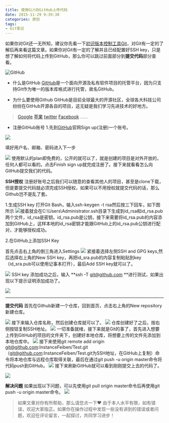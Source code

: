 ```yaml
---
title: 使用Git向GitHub上传代码
date: 2015-11-29 9:39:38
categories: 原创
tags: 
- Git笔记
---
```


如果你对Git还一无所知，建议你先看一下[初识版本控制工具Git](http://www.jianshu.com/p/7e5ca3ca6e07)，对Git有一定的了解后再来看这篇文章。如果你对Git有一定的了解并且已经配置好SSH key，只是想了解如何将代码上传到GitHub，那么你可以跳过前面部分到**提交代码**部分查看。

<!-- more -->

![GitHub](http://upload-images.jianshu.io/upload_images/1917079-57c799d0c0b073fc.png?imageMogr2/auto-orient/strip%7CimageView2/2/w/1240)

- 什么是GitHub
  [GitHub](https://github.com/)是一个面向开源及私有软件项目的托管平台，因为只支持Git作为唯一的版本库格式进行托管，故名GitHub。

- 为什么要使用Github
  GitHub是目前全球最大的开源社区，全球各大科技公司纷纷在GitHub开源各自的项目，这无疑是我们学习先进技术的好地方。
>[Google](https://github.com/google)
>[苹果](https://github.com/apple)
>[twitter](https://github.com/twitter)
>[Facebook](https://github.com/facebook)
>……

- 注册GitHub账号
  1.先到[GitHub](https://github.com/)官网Sign up(注册)一个账号。

![](http://upload-images.jianshu.io/upload_images/1917079-252ddb2ad7830f39.png?imageMogr2/auto-orient/strip%7CimageView2/2/w/1240)

填好用户名、邮箱、密码进入下一步

![](http://upload-images.jianshu.io/upload_images/1917079-8c01ebd47cde02c5.png?imageMogr2/auto-orient/strip%7CimageView2/2/w/1240)
使用默认的plan即免费的，公开的就可以了，就是创建的项目是对外开放的，任何人都可以看的。点击Finish sign up就完成注册了。接下来就看看怎么向GitHub提交我们的代码。


**SSH授权**
注册好账号之后我们可以随意的查看其他人的项目，甚至是clone下载，但是要提交代码就必须完成SSH授权，如果可以不用授权就提交代码的话，那么Github岂不是乱了套。

1.生成SSH key
打开Git Bash，输入ssh-keygen -t rsa然后按三下回车，如下图所示
![](http://upload-images.jianshu.io/upload_images/1917079-1caf3ee12f72f69b.png?imageMogr2/auto-orient/strip%7CimageView2/2/w/1240)接着就会在C:\Users\Administrator\.ssh目录下生成到id_rsa和id_rsa.pub两个文件，id_rsa是密钥，id_rsa.pub是公钥，接下来需要将id_rsa.pub的内容添加到GitHub上，这样本地的id_rsa密钥才能跟GitHub上的id_rsa.pub公钥进行配对，才能够授权成功。

2.在GitHub上添加SSH Key

首先点击右上角的倒三角进入Settings
![](http://upload-images.jianshu.io/upload_images/1917079-dce901df90f31d14.png?imageMogr2/auto-orient/strip%7CimageView2/2/w/1240)
紧接着选择左侧SSH and GPG keys,然后选择右上角的New SSH key，再把id_sra.pub的内容复制粘贴到key（id_sra.pub可以使用记事本打开），最后Add SSH key就可以了。

![](http://upload-images.jianshu.io/upload_images/1917079-5b17cabfa308069e.png?imageMogr2/auto-orient/strip%7CimageView2/2/w/1240)
SSH key 添加成功之后，输入 **ssh -T git@github.com **进行测试，如果出现以下提示证明添加成功了。

![](http://upload-images.jianshu.io/upload_images/1917079-db1b3c8eb8f879c7.png?imageMogr2/auto-orient/strip%7CimageView2/2/w/1240)

---

**提交代码**
首先在Github新建一个仓库，回到首页，点击右上角的New repository新建仓库。

![](http://upload-images.jianshu.io/upload_images/1917079-dd563b3b85ad32c0.png?imageMogr2/auto-orient/strip%7CimageView2/2/w/1240)
接下来输入仓库名称，然后创建仓库就可以了。
![](http://upload-images.jianshu.io/upload_images/1917079-ed40de469d3dff71.png?imageMogr2/auto-orient/strip%7CimageView2/2/w/1240)
仓库创建好了之后，按右侧按钮复制SSH地址。
![](http://upload-images.jianshu.io/upload_images/1917079-b020e0be28249d1f.png?imageMogr2/auto-orient/strip%7CimageView2/2/w/1240)
一切准备就绪，接下来就是Git的事了，首先进入想要上传到GitHub的项目的文件夹下，创建好本地仓库，将想要上传的文件先添加到本地仓库中。
![](http://upload-images.jianshu.io/upload_images/1917079-45ee27a5f6184f83.png?imageMogr2/auto-orient/strip%7CimageView2/2/w/1240)
接下来使用git remote add origin git@github.com:InstanceFeiben/Test.git（git@github.com:InstanceFeiben/Test.git为SSH地址，在GitHub上复制）命令将本地仓库与远程仓库取得关联，最后在通过git push -u origin master命令将代码push到GitHub。
![](http://upload-images.jianshu.io/upload_images/1917079-b358f81cbda4dbc3.png?imageMogr2/auto-orient/strip%7CimageView2/2/w/1240)
接下来刷新GitHub就可以看到刚刚提交上去的代码了。

![](http://upload-images.jianshu.io/upload_images/1917079-b2d63a6d20adb784.png?imageMogr2/auto-orient/strip%7CimageView2/2/w/1240)

**解决问题**
如果出现以下问题，可以先使用git pull origin master命令后再使用git push -u origin master命令。
![](http://upload-images.jianshu.io/upload_images/1917079-7bbe89b85b1bcdaa.png?imageMogr2/auto-orient/strip%7CimageView2/2/w/1240)



>如果文章对你有所帮助，那么请您点一下♥
>由于本人水平有限，如有错误，欢迎大家指正。如果你在操作过程中发现一些没有讲到的错误或者问题，欢迎在评论留言，一起探讨，共同学习进步！
